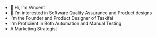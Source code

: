 - 👋 Hi, I’m Vincent
- 👀 I’m interested in Software Quality Assurance and Product designs
- I'm the Founder and Product Designer of Taskifai
- I'm Proficient in Both Automation and Manual Testing
- A Marketing Strategist
  
  


<!---
Vintolec/Vintolec is a ✨ special ✨ repository because its `README.md` (this file) appears on your GitHub profile.
You can click the Preview link to take a look at your changes.
--->
